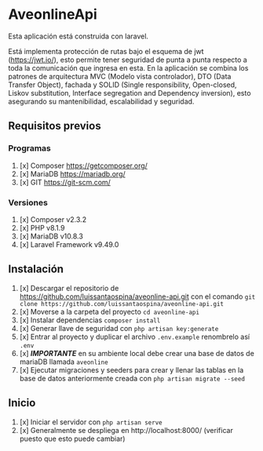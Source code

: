 # AveonlineApi
Esta aplicación está construida con laravel.

Está implementa protección de rutas bajo el esquema de jwt (https://jwt.io/), esto permite tener seguridad de punta a punta respecto a toda la comunicación que ingresa en esta.
En la aplicación se combina los patrones de arquitectura MVC (Modelo vista controlador), DTO (Data Transfer Object), fachada y SOLID (Single responsibility, Open-closed, Liskov substitution, Interface segregation and Dependency inversion), esto asegurando su mantenibilidad, escalabilidad y seguridad.


## Requisitos previos

### Programas
1. [x] Composer https://getcomposer.org/
2. [x] MariaDB https://mariadb.org/
3. [x] GIT https://git-scm.com/

### Versiones
1. [x] Composer v2.3.2
2. [x] PHP v8.1.9
3. [x] MariaDB v10.8.3
4. [x] Laravel Framework v9.49.0

## Instalación
1. [x] Descargar el repositorio de https://github.com/luissantaospina/aveonline-api.git con el comando `git clone https://github.com/luissantaospina/aveonline-api.git`
2. [x] Moverse a la carpeta del proyecto `cd aveonline-api`
3. [x] Instalar dependencias `composer install`
4. [x] Generar llave de seguridad con `php artisan key:generate`
5. [x] Entrar al proyecto y duplicar el archivo `.env.example` renombrelo así `.env`
6. [x] **_IMPORTANTE_** en su ambiente local debe crear una base de datos de mariaDB llamada `aveonline`
7. [x] Ejecutar migraciones y seeders para crear y llenar las tablas en la base de datos anteriormente creada con `php artisan migrate --seed`

## Inicio
1. [x] Iniciar el servidor con `php artisan serve`
2. [x] Generalmente se despliega en http://localhost:8000/ (verificar puesto que esto puede cambiar)
